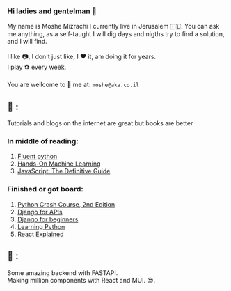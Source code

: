 ### Hi ladies and gentelman 👋
My name is Moshe Mizrachi I currently live in Jerusalem 🇮🇱. You can ask me anything, as a self-taught I will dig days and nigths try to find a solution, and I will find. <br/> <br/>
I like 📷, I don't just like, I ❤️ it, am doing it for years.<br/>
I play ⚽ every week. <br/> <br/>
You are wellcome to 📧 me at: `moshe@aka.co.il`



<!--
**ILmoshe/ILmoshe** is a ✨ _special_ ✨ repository because its `README.md` (this file) appears on your GitHub profile.

Here are some ideas to get you started:

- 🔭 I’m currently working on ...
- 🌱 I’m currently learning ...
- 👯 I’m looking to collaborate on ...
- 🤔 I’m looking for help with ...
- 💬 Ask me about ...
- 📫 How to reach me: ...
- 😄 Pronouns: ...
- ⚡ Fun fact: ...
-->



## :book: :
Tutorials and blogs on the internet are great but books are better
### In middle of reading:
1. [Fluent python ](https://www.oreilly.com/library/view/fluent-python-2nd/9781492056348/)
2. [Hands-On Machine Learning ](https://www.oreilly.com/library/view/hands-on-machine-learning/9781492032632/)
3. [JavaScript: The Definitive Guide](https://www.amazon.com/JavaScript-Definitive-Most-Used-Programming-Language/dp/1491952024)
### Finished or got board:
1. [Python Crash Course, 2nd Edition](https://www.amazon.com/Python-Crash-Course-2nd-Edition/dp/1593279280)
2. [Django for APIs](https://djangoforapis.com/)
3. [Django for beginners](https://djangoforbeginners.com/)
4. [Learning Python](https://www.amazon.com/Learning-Python-5th-Mark-Lutz/dp/1449355730)
5. [React Explained](https://ostraining.com/books/react/)

## :hammer: :
Some amazing backend with FASTAPI. <br />
Making million components with React and MUI. 
:heart_eyes:. <br />

